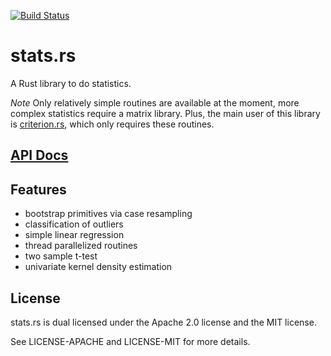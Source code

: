 [![Build Status](https://travis-ci.org/japaric/stats.rs.svg?branch=master)](https://travis-ci.org/japaric/stats.rs)

# stats.rs

A Rust library to do statistics.

*Note* Only relatively simple routines are available at the moment, more
complex statistics require a matrix library. Plus, the main user of this
library is [criterion.rs][criterion], which only requires these routines.

## [API Docs][docs]

## Features

* bootstrap primitives via case resampling
* classification of outliers
* simple linear regression
* thread parallelized routines
* two sample t-test
* univariate kernel density estimation

## License

stats.rs is dual licensed under the Apache 2.0 license and the MIT license.

See LICENSE-APACHE and LICENSE-MIT for more details.

[criterion]: https://github.com/japaric/criterion.rs
[docs]: https://github.com/japaric/stats.rs/stats/index.html
